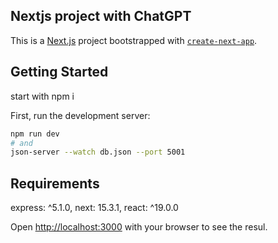 ## Nextjs project with ChatGPT

This is a [Next.js](https://nextjs.org) project bootstrapped with [`create-next-app`](https://github.com/vercel/next.js/tree/canary/packages/create-next-app).

## Getting Started

start with npm i 

First, run the development server:

```bash
npm run dev
# and
json-server --watch db.json --port 5001
```
## Requirements
express: ^5.1.0,
next: 15.3.1,
react: ^19.0.0


Open [http://localhost:3000](http://localhost:3000) with your browser to see the resul.

